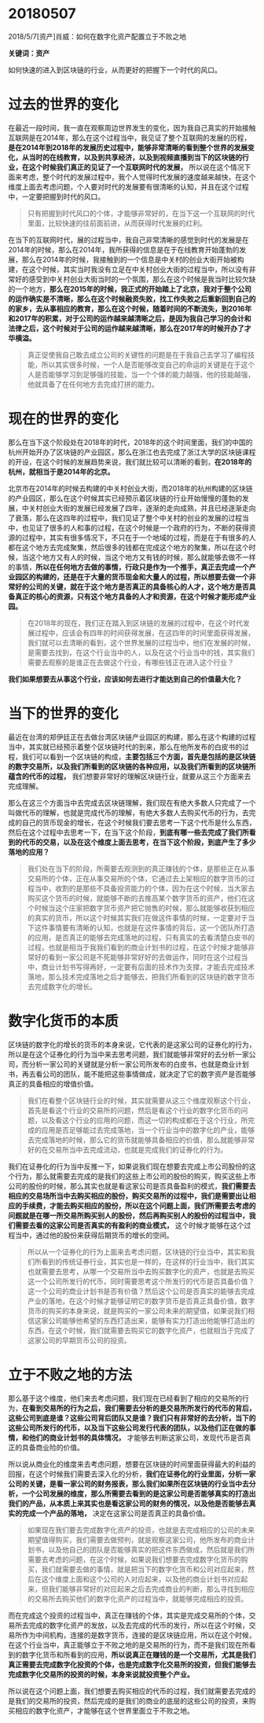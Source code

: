 # 20180507

2018/5/7[资产]肖威：如何在数字化资产配置立于不败之地

**关键词：资产**

如何快速的进入到区块链的行业，从而更好的把握下一个时代的风口。


# 过去的世界的变化

在最近一段时间，我一直在观察周边世界发生的变化，因为我自己真实的开始接触互联网是在2014年，那么在这个过程当中，我见证了整个互联网的发展的历程，**是在2014年到2018年的发展历史过程中，能够非常清晰的看到整个世界的发展变化，从当时的在线教育，以及到共享经济，以及到视频直播到当下的区块链的行业，在这个时候我们真正的见证了一个互联网时代的发展，** 所以说在这个情况下面来考虑，整个时代的发展过程中，我个人觉得时代发展的速度越来越快，在这个维度上面去考虑问题，个人要对时代的发展要有很清晰的认知，并且在这个过程中，一定要把握到时代的风口。



>只有把握到时代风口的个体，才能够非常好的，在当下这一个互联网的时代里面，比较快速的往前面前进，从而获得时代发展的红利。



在当下的互联网时代，展的过程当中，我自己非常清晰的感觉到时代的发展是在2014年的时候，那么在2014年，我所获得的信息是在于在线教育开始蓬勃的发展，那么在2014年的时候，我接触到的一个信息是中关村的创业大街开始被构建，在这个时候，其实当时我没有立足在中关村创业大街的过程当中，所以没有非常好的感受到中关村创业大街当时的一个氛围，那么在这个时候是我当时比较欠缺的一个地方，**那么在2015年的时候，我正式的开始踏上了北京，我对于整个公司的运作确实是不清晰，那么在这个时候融资失败，找工作失败之后重新回到自己的的家乡，去从事相应的教育，那么在这个时候，随着时间的不断流失，到2016年和2017年的积累，对于公司的运作越来越清晰之后，是因为我自己学习的会计和法律之后，这个时候对于公司的运作越来越清晰，那么在2017年的时候开办了才华横溢。**



>真正促使我自己敢去成立公司的关键性的问题是在于我自己去学习了编程技能，所以其实很多时候，一个人是否能够改变自己的命运的关键是在于这个人是否能够学习到足够强的技能，当一个个体的能力越强，他的技能越强，他就具备了在任何地方去完成打拼的能力。

# 现在的世界的变化

那么在当下这个阶段处在2018年的时代，2018年的这个时间里面，我们的中国的杭州开始开办了区块链的产业园区，那么在浙江也去完成了浙江大学的区块链课程的开设，在这个时候的发展趋势来说，我们就比较可以清晰的看到，**在2018年的杭州，就相当于是2014年的北京。**



北京市在2014年的时候去构建的中关村创业大街，而2018年的杭州构建的区块链的产业园区，那么在这个时候其实已经预示着区块链的行业开始慢慢的蓬勃的发展，中关村创业大街的发展已经发展了四年，逐渐的走向成熟，并且已经逐渐走向了衰落，那么在这四年的过程中，我们见证了整个中关村的创业的发展的过程当中，也见证了很多的人和事的过程，在这个时候是一个政府的行为，不断的获得资源的过程中，其实有很多情况下，不只在于一个地域的过程，而是在于有很多的人都在这个地方去完成聚集，然后很多的钱都在完成这个地方的聚集，所以在这个时候，当这个地方又有人的时候，当这个地方又有钱的时候，那么就能够去做不一样的事情，**所以在任何地方去做的事情，行政只是作为一个推手，真正去完成一个产业园区的构建的，还是在于大量的货币现金和大量人的过程，所以想要去做一个非常好的公司的关键，就在于这个地方是否真正的具备核心的人才，这个地方是否具备真正的核心的资源，只有这个地方具备的人才和资源，在这个时候才能形成产业园。**



>在2018年的现在，我们正在踏入到区块链的发展的过程中，在这个时代发展过程中，应该会有四年的时间获得发展，在这四年的时间里面获得发展，我们就可以去清晰的看到，这个世界发展的过程当中，他们在发展的时候，是需要去找到，在这个行业当中的人，以及在这个行业当中的钱，其实我们需要去观察的是谁正在去做这个行业，有哪些钱正在进入这个行业？

**我们如果想要去从事这个行业，应该如何去进行才能达到自己的价值最大化？**

# 当下的世界的变化

最近在台湾的郑伊廷正在去做台湾区块链产业园区的构建，那么在这个构建的过程当中，其实就已经预示着整个区块链时代的到来，那么在他所发布的白皮书的过程，我们可以看到一个区块链的构成，**主要包括三个方面，首先是包括的是区块链的数字交易所，以及我们所看到的区块链的各种应用，以及我们所看到的区块链所蕴含的代币的过程，** 我们想要非常好的理解区块链行业，就要从这三个方面来去完成理解。



那么在这三个方面当中去完成去区块链理解，我们现在有绝大多数人只完成了一个叫做代币的理解，也就是完成代币的理解，有绝大多数人去购买代币的行为，去完成的自己的货币现金的增长，在这个时候我们要去思考一下这个代币是什么东西，然后在这个过程中去思考一下，在当下这个阶段，**到底有哪一些去完成了我们所看到的代币的交易，以及在这个维度上面去思考，在当下这个阶段，到底产生了多少落地的应用？**



>我们处在当下的阶段，所需要去观测到的真正赚钱的个体，是那些正在从事交易所的个体，正在从事交易所的个体，它通过去上架相应的数字货币的过程当中，收割的是那些不具备投资能力的个体，因为在这个时候，当大家去购买这个货币的时候，就能够不断的去推高某个数字货币的资产，他们在这个时候当这个庄家把数字货币资产把它抛售的时候，那么就能够收获到相应的真实的货币，所以这个时候其实我们在做这件事情的时候，一定要对于当下这件事情要有清晰的认知，也就是在这件事情的背后，这一个团队所打造的应用，是否真正的能够去完成落地的过程，只有真实的去看清楚白皮书的过程，也就是相当于我我们看到的商业计划书的过程，在这个时候才能够非常好的看到一家公司是不死能够非常好好的去做运作，同时在这个过程当中，商业计划书写得再好，一定要有后面的技术作为支撑，才能去完成技术落地，那么技术完成落地之后才能够去，把我们所看到的区块链的数字货币去完成数字化的增长。

# 数字化货币的本质

区块链的数字化的增长的货币的本身来说，它代表的是这家公司的证券化的行为，所以是在这个证券化的行为当中来去思考问题，我们就能够非常好的去分析一家公司，而分析一家公司的关键就是分析一家公司所发布的白皮书，也就是商业计划书，再去看公司的团队，能不能把这些事情做成，就决定了它的数字资产是否能够真正的具备相应的增值价值。



>我们在看整个区块链行业的时候，其实就需要从这三个维度观察这个行业，首先是看这个行业的交易所的问题，然后是看这个行业的数字化货币的问题，以及看这个行业的应用的问题，而这一切的构成都在于这个行业，所完成的应用是否足够能过去完成落地，当一个行业当中的数字化的产业，能够去完成落地的时候，那么它的货币就能够具备相应的价值，那么就能够非常好的在交易所当中去完成流动，也就是完成我们的证券化的行为。



我们在证券化的行为当中反推一下，如果说我们现在想要去完成上市公司股份的这个行为，那么就需要去完成的是我们的这些上市公司的股份的购买，购买这些上市公司的股份的时候，那么其实也就是看这家公司是否具备盈利的模式，**我们需要去相应的交易场所当中去购买相应的股份，购买交易所的过程中，我们是需要出让相应的手续费，才能去购买相应的股份，所以在这个问题上面，我们所需要去考虑的问题就是在哪一所交易所购买别人的股份，然后再购买别人的股份的过程当中，我们需要去看的这家公司是否真实的有盈利的商业模式，** 这个时候才能够在这个过程当中，通过他的股份来获得后期货币的增长的空间。



>所以从一个证券化的行为上面来去考虑问题，区块链的行业当中，其实和我们所看到的传统证券行业，其实也是一样的，在这样的行业当中，我们其实也就需要去思考，从哪一个交易所当中去购买数字化的资产，也就是去购买这一个公司所发行的代币，同时需要思考这个所发行的代币是否具备价值？这一个公司的商业计划书是否有价值？然后这个公司是否真实的能够去完成产业的落地，在这个时候才能够证明它的数字货币是否真正具备价值，数字货币的购买的本身来说，就是购买的一家公司未来的期望值，如果说我们相信这家公司能够他希望的东西打造出来，能够有实力打造出他能够打造出的东西，在这个时候，我们就需要去购买它的数字化资产，也就相当于完成了这家公司的早期货币公司的投资。

# 立于不败之地的方法

那么基于这个维度，他们来去考虑问题，我们现在已经看到了相应的交易所的行为，**在看到交易所的行为之后，我们需要去分析的是交易所所发行的代币的背后，这些公司到底是谁？这些公司背后团队又是谁？我们只有非常好的去分析，当下的这些公司所发行的代币，以及当下这些公司发行代表的团队，以及他们正在做的事情，和他们的商业计划书的具体情况，** 才能够去判断这家公司，发现代币是否真正的具备商业险的价值。



所以说从商业化的维度来去考虑问题，想要在区块链的时间里面获得最大的利益的回报，在这个时候我们需要去深入化的分析，**我们在证券化的行业里面，分析一家公司的关键，是看一家公司的财务报表，那么我们如果所在区块链的行业当中去分析，一个公司发展的维度，那么所需要去看到的是这家公司是否能够真实的打造出我们的产品，从本质上来其实也是看这家公司的财务的情况，以及他是否能够去真实的完成一个产品的落地，** 决定在这家公司是否真正的具备价值。



>如果现在我们要去完成数字化资产的投资，也就是去完成相应的公司的未来期望值得购买，我们需要去做预判，就是观察这家公司，他所发布的商业计划书，以及他自己的团队是否能够真实的把这件东西做成，然后就是我们所需要去考虑的问题，在这个时候，如果说我们想要去完成数字化货币的购买，我们就需要去做的事情，就是把当下的数字化货币和公司对应起来，然后在这个维度上面和这个公司的人对应起来，以及他的商业计划书对应起来，但我们能够非常好的对应起来之后去完成商业的判断，那么寻找到相应的交易所去购买他们的数字化资产的过程当中，就能够完成相应的投资。



而在完成这个投资的过程当中，真正在赚钱的个体，其实是完成交易所的个体，交易所去完成的数字化资产的发放，以及去完成的代币的发行，所以在这个时候，交易所作为中间机构，连接的是数字货币，连接的是区块链应用，所以在这个时候，在这个行业当中，真正能够立于不败之地的是交易所的行为，而不是我们现在所看到的数字化货币和所看到的应用，**所以说真正在赚钱的是一个交易所，尤其是我们真正需要去完成数字化投资的个体，也是完成数字化交易所的投资，但我们能够去完成数字化交易所的投资的时候，本身来说就投资整个产业。**



所以说在这个问题上面，我们想要去购买相应的代币的过程，我们就需要去完成的是我们的交易所的投资，然后完成的是我们的商业的底层的这些公司的投资，来购买相应的数字化资产，才能够在这个世界里面立于不败之地。
